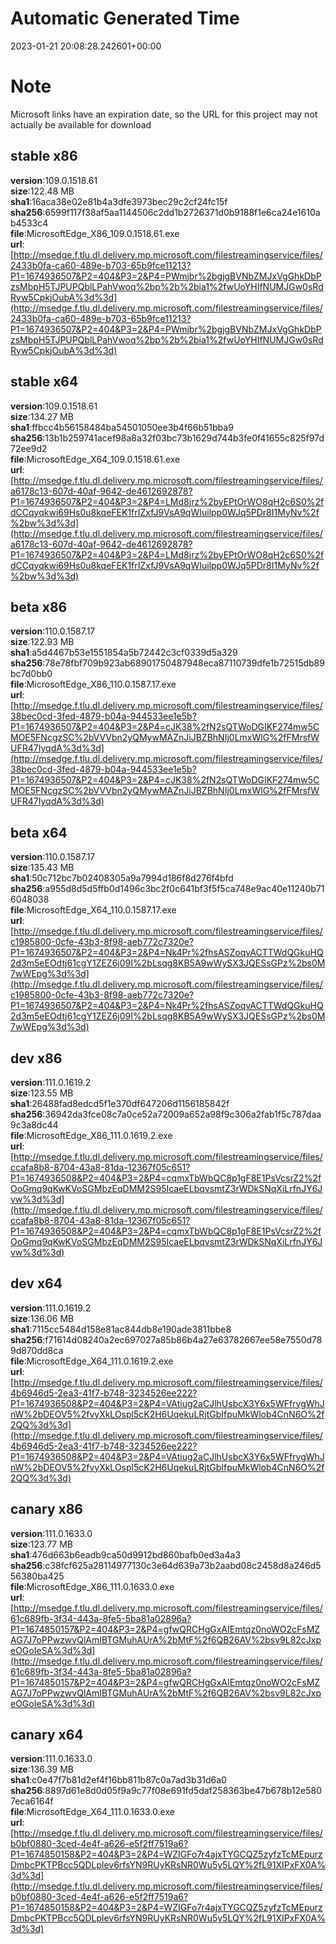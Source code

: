 # Automatic Generated Time
2023-01-21 20:08:28.242601+00:00

# Note
Microsoft links have an expiration date, so the URL for this project may not actually be available for download

## stable x86
**version**:109.0.1518.61  
**size**:122.48 MB  
**sha1**:16aca38e02e81b4a3dfe3973bec29c2cf24fc15f  
**sha256**:6599f117f38af5aa1144506c2dd1b2726371d0b9188f1e6ca24e1610ab4533c4  
**file**:MicrosoftEdge_X86_109.0.1518.61.exe  
**url**:[http://msedge.f.tlu.dl.delivery.mp.microsoft.com/filestreamingservice/files/2433b0fa-ca60-489e-b703-65b9fce11213?P1=1674936507&P2=404&P3=2&P4=PWmjbr%2bgjgBVNbZMJxVgGhkDbPzsMbpH5TJPUPQblLPahVwoq%2bp%2b%2bia1%2fwUoYHIfNUMJGw0sRdRyw5CpkjOubA%3d%3d](http://msedge.f.tlu.dl.delivery.mp.microsoft.com/filestreamingservice/files/2433b0fa-ca60-489e-b703-65b9fce11213?P1=1674936507&P2=404&P3=2&P4=PWmjbr%2bgjgBVNbZMJxVgGhkDbPzsMbpH5TJPUPQblLPahVwoq%2bp%2b%2bia1%2fwUoYHIfNUMJGw0sRdRyw5CpkjOubA%3d%3d)  

## stable x64
**version**:109.0.1518.61  
**size**:134.27 MB  
**sha1**:ffbcc4b56158484ba54501050ee3b4f66b51bba9  
**sha256**:13b1b259741acef98a8a32f03bc73b1629d744b3fe0f41655c825f97d72ee9d2  
**file**:MicrosoftEdge_X64_109.0.1518.61.exe  
**url**:[http://msedge.f.tlu.dl.delivery.mp.microsoft.com/filestreamingservice/files/a6178c13-607d-40af-9642-de4612692878?P1=1674936507&P2=404&P3=2&P4=LMd8jrz%2byEPtOrWO8qH2c6S0%2fdCCqyqkwi69Hs0u8kqeFEK1frIZxfJ9VsA9qWIuilpp0WJq5PDr8I1MyNv%2f%2bw%3d%3d](http://msedge.f.tlu.dl.delivery.mp.microsoft.com/filestreamingservice/files/a6178c13-607d-40af-9642-de4612692878?P1=1674936507&P2=404&P3=2&P4=LMd8jrz%2byEPtOrWO8qH2c6S0%2fdCCqyqkwi69Hs0u8kqeFEK1frIZxfJ9VsA9qWIuilpp0WJq5PDr8I1MyNv%2f%2bw%3d%3d)  

## beta x86
**version**:110.0.1587.17  
**size**:122.93 MB  
**sha1**:a5d4467b53e1551854a5b72442c3cf0339d5a329  
**sha256**:78e78fbf709b923ab68901750487948eca87110739dfe1b72515db89bc7d0bb0  
**file**:MicrosoftEdge_X86_110.0.1587.17.exe  
**url**:[http://msedge.f.tlu.dl.delivery.mp.microsoft.com/filestreamingservice/files/38bec0cd-3fed-4879-b04a-944533ee1e5b?P1=1674936507&P2=404&P3=2&P4=cJK38%2fN2sQTWoDGIKF274mw5CMOE5FNcgzSC%2bVVVbn2yQMywMAZnJiJBZBhNIj0LmxWlG%2fFMrsfWUFR47IyqdA%3d%3d](http://msedge.f.tlu.dl.delivery.mp.microsoft.com/filestreamingservice/files/38bec0cd-3fed-4879-b04a-944533ee1e5b?P1=1674936507&P2=404&P3=2&P4=cJK38%2fN2sQTWoDGIKF274mw5CMOE5FNcgzSC%2bVVVbn2yQMywMAZnJiJBZBhNIj0LmxWlG%2fFMrsfWUFR47IyqdA%3d%3d)  

## beta x64
**version**:110.0.1587.17  
**size**:135.43 MB  
**sha1**:50c712bc7b02408305a9a7994d186f8d276f4bfd  
**sha256**:a955d8d5d5ffb0d1496c3bc2f0c641bf3f5f5ca748e9ac40e11240b716048038  
**file**:MicrosoftEdge_X64_110.0.1587.17.exe  
**url**:[http://msedge.f.tlu.dl.delivery.mp.microsoft.com/filestreamingservice/files/c1985800-0cfe-43b3-8f98-aeb772c7320e?P1=1674936507&P2=404&P3=2&P4=Nk4Pr%2fhsASZoqvACTTWdQGkuHQ2d3m5eEOdtj61cgY1ZEZ6j09I%2bLsqg8KB5A9wWySX3JQESsGPz%2bs0M7wWEpg%3d%3d](http://msedge.f.tlu.dl.delivery.mp.microsoft.com/filestreamingservice/files/c1985800-0cfe-43b3-8f98-aeb772c7320e?P1=1674936507&P2=404&P3=2&P4=Nk4Pr%2fhsASZoqvACTTWdQGkuHQ2d3m5eEOdtj61cgY1ZEZ6j09I%2bLsqg8KB5A9wWySX3JQESsGPz%2bs0M7wWEpg%3d%3d)  

## dev x86
**version**:111.0.1619.2  
**size**:123.55 MB  
**sha1**:26488fad8edcd5f1e370df647206d1156185842f  
**sha256**:36942da3fce08c7a0ce52a72009a652a98f9c306a2fab1f5c787daa9c3a8dc44  
**file**:MicrosoftEdge_X86_111.0.1619.2.exe  
**url**:[http://msedge.f.tlu.dl.delivery.mp.microsoft.com/filestreamingservice/files/ccafa8b8-8704-43a8-81da-12367f05c651?P1=1674936508&P2=404&P3=2&P4=cqmxTbWbQC8p1gF8E1PsVcsrZ2%2fOoGmq9qKwKVoSGMbzEqDMM2S95IcaeELbqvsmtZ3rWDkSNqXiLrfnJY6Jvw%3d%3d](http://msedge.f.tlu.dl.delivery.mp.microsoft.com/filestreamingservice/files/ccafa8b8-8704-43a8-81da-12367f05c651?P1=1674936508&P2=404&P3=2&P4=cqmxTbWbQC8p1gF8E1PsVcsrZ2%2fOoGmq9qKwKVoSGMbzEqDMM2S95IcaeELbqvsmtZ3rWDkSNqXiLrfnJY6Jvw%3d%3d)  

## dev x64
**version**:111.0.1619.2  
**size**:136.06 MB  
**sha1**:7115cc5484d158e81ac844db8e190ade3811bbe8  
**sha256**:f71614d08240a2ec697027a85b86b4a27e63782667ee58e7550d789d870dd8ca  
**file**:MicrosoftEdge_X64_111.0.1619.2.exe  
**url**:[http://msedge.f.tlu.dl.delivery.mp.microsoft.com/filestreamingservice/files/4b6946d5-2ea3-41f7-b748-3234526ee222?P1=1674936508&P2=404&P3=2&P4=VAtiug2aCJlhUsbcX3Y6x5WFfrygWhJnW%2bDEOV5%2fvyXkLOspl5cK2H6UqekuLRjtGbIfpuMkWlob4CnN6O%2f2QQ%3d%3d](http://msedge.f.tlu.dl.delivery.mp.microsoft.com/filestreamingservice/files/4b6946d5-2ea3-41f7-b748-3234526ee222?P1=1674936508&P2=404&P3=2&P4=VAtiug2aCJlhUsbcX3Y6x5WFfrygWhJnW%2bDEOV5%2fvyXkLOspl5cK2H6UqekuLRjtGbIfpuMkWlob4CnN6O%2f2QQ%3d%3d)  

## canary x86
**version**:111.0.1633.0  
**size**:123.77 MB  
**sha1**:476d663b6eadb9ca50d9912bd860bafb0ed3a4a3  
**sha256**:c38fcf625a28114977130c3e64d639a73b2aabd08c2458d8a246d556380ba425  
**file**:MicrosoftEdge_X86_111.0.1633.0.exe  
**url**:[http://msedge.f.tlu.dl.delivery.mp.microsoft.com/filestreamingservice/files/61c689fb-3f34-443a-8fe5-5ba81a02896a?P1=1674850157&P2=404&P3=2&P4=gfwQRCHgGxAIEmtqz0noWO2cFsMZAG7J7oPPwzwvQlAmIBTGMuhAUrA%2bMtF%2f6QB26AV%2bsv9L82cJxpeOGoIeSA%3d%3d](http://msedge.f.tlu.dl.delivery.mp.microsoft.com/filestreamingservice/files/61c689fb-3f34-443a-8fe5-5ba81a02896a?P1=1674850157&P2=404&P3=2&P4=gfwQRCHgGxAIEmtqz0noWO2cFsMZAG7J7oPPwzwvQlAmIBTGMuhAUrA%2bMtF%2f6QB26AV%2bsv9L82cJxpeOGoIeSA%3d%3d)  

## canary x64
**version**:111.0.1633.0  
**size**:136.39 MB  
**sha1**:c0e47f7b81d2ef4f16bb811b87c0a7ad3b31d6a0  
**sha256**:8897d61e8d0d05f9a9c77f08e691fd5daf258363be47b678b12e5807eca6164f  
**file**:MicrosoftEdge_X64_111.0.1633.0.exe  
**url**:[http://msedge.f.tlu.dl.delivery.mp.microsoft.com/filestreamingservice/files/b0bf0880-3ced-4e4f-a626-e5f2ff7519a6?P1=1674850158&P2=404&P3=2&P4=WZIGFo7r4ajxTYGCQZ5zyfzTcMEpurzDmbcPKTPBcc5QDLplev6rfsYN9RUyKRsNR0Wu5y5LQY%2fL91XIPxFX0A%3d%3d](http://msedge.f.tlu.dl.delivery.mp.microsoft.com/filestreamingservice/files/b0bf0880-3ced-4e4f-a626-e5f2ff7519a6?P1=1674850158&P2=404&P3=2&P4=WZIGFo7r4ajxTYGCQZ5zyfzTcMEpurzDmbcPKTPBcc5QDLplev6rfsYN9RUyKRsNR0Wu5y5LQY%2fL91XIPxFX0A%3d%3d)  

